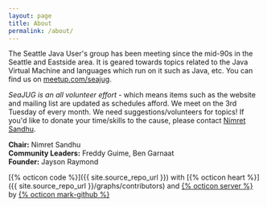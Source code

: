 ```yaml
---
layout: page
title: About
permalink: /about/
---
```


The Seattle Java User's group has been meeting since the mid-90s in the Seattle and Eastside area. It is geared towards topics related to the Java Virtual Machine and languages which run on it such as Java, etc. You can find us on [meetup.com/seajug](https://www.meetup.com/seajug/).

*SeaJUG is an all volunteer effort* - which means items such as the website and mailing list are updated as schedules afford. We meet on the 3rd Tuesday of every month. We need suggestions/volunteers for topics! If you'd like to donate your time/skills to the cause, please contact [Nimret Sandhu](mailto:nimret@nimret.org).

**Chair:** Nimret Sandhu  
**Community Leaders:** Freddy Guime, Ben Garnaat  
**Founder:** Jayson Raymond

[{% octicon code %}]({{ site.source_repo_url }}) with [{% octicon heart %}]({{ site.source_repo_url }}/graphs/contributors)
and [{% octicon server %}](https://jekyllrb.com/) by [{% octicon mark-github %}](https://pages.github.com/)
